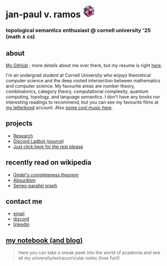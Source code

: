 # jan-paul v. ramos ![alt text](./Data/icosi.png)
### topological semantics enthusiast @ cornell university '25 (math ∧ cs)

## about
[My GitHub](https://github.com/jpVinnie) ; more *details* about me over there, but my resume is right [here](https://github.com/jpVinnie/jpVinnie/blob/master/Data/LinkedIn%20Resume.pdf).

I'm an undergrad student at Cornell University who enjoys theoretical computer science and the deep rooted intersection between mathematics and computer science. My favourite areas are number theory, combinatorics, category theory, computational complexity, quantum computing, topology, and language semantics. I don't have any books nor interesting readings to recommend, but you can see my favourite films at [my letterboxd](https://letterboxd.com/Vinnely/) account. Also [some cool music here](https://bandcamp.com/jpvinnely).

## projects
- [Research](https://research.jpramos.me)
- [Discord Ladbot ](https://camto.github.io/Lad/Website/)([source](https://github.com/Camto/Lad))
- [Just click here for the rest please](https://github.com/jpVinnie?tab=repositories)

## recently read on wikipedia 
- [Gödel's completeness theorem](https://en.wikipedia.org/wiki/Gödel%27s_completeness_theorem)
- [Absurdism](https://en.wikipedia.org/wiki/Absurdism)
- [Series-parallel graph](https://en.wikipedia.org/wiki/Series–parallel_graph)

## contact me
- [email](mailto:jvr34@cornell.edu)
- [discord](https://discord.com/users/294518633541926912)
- [linkedin](https://www.linkedin.com/in/jan-paul-v-ramos-6268bb208/)

## [my notebook (and blog)](https://notes.jpramos.me)
> Here you can take a sneak peek into the world of academia and see all my university/extracurricular notes (how fun!)

